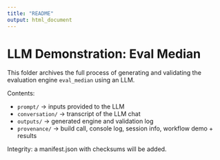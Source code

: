```yaml
---
title: "README"
output: html_document
---
```


# LLM Demonstration: Eval Median

This folder archives the full process of generating and validating
the evaluation engine `eval_median` using an LLM.

Contents:
- `prompt/` → inputs provided to the LLM
- `conversation/` → transcript of the LLM chat
- `outputs/` → generated engine and validation log
- `provenance/` → build call, console log, session info, workflow demo + results

Integrity: a manifest.json with checksums will be added.

